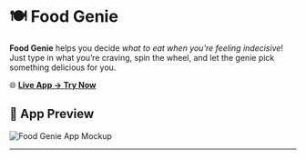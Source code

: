 # 🍽️ Food Genie

**Food Genie** helps you decide *what to eat when you're feeling indecisive*! Just type in what you’re craving, spin the wheel, and let the genie pick something delicious for you.

🌐 [**Live App → Try Now**](https://justdharmik.github.io/FoodGenie/)

## 📸 App Preview

![Food Genie App Mockup](./mockup.png)

---
